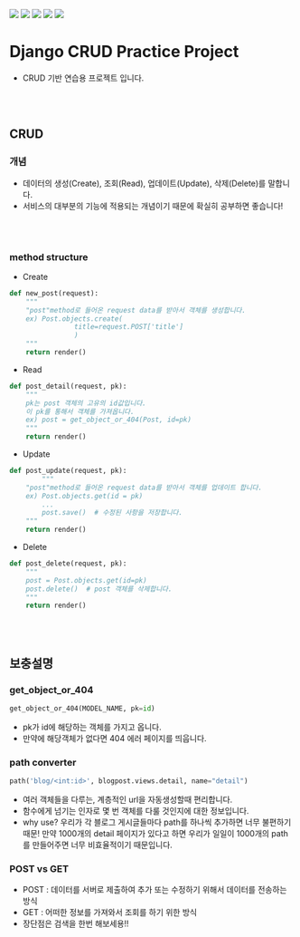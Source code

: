 ![](https://img.shields.io/badge/django-3.2.2-green)
![](https://img.shields.io/badge/HTML-pink)
![](https://img.shields.io/badge/CSS-blue)
![](https://img.shields.io/badge/JS-yellow)
![](https://img.shields.io/badge/Pillow-8.2.0-red)

# Django CRUD Practice Project
- CRUD 기반 연습용 프로젝트 입니다.

<br/>
<br/>

## CRUD

### 개념
- 데이터의 생성(Create), 조회(Read), 업데이트(Update), 삭제(Delete)를 말합니다.
- 서비스의 대부분의 기능에 적용되는 개념이기 때문에 확실히 공부하면 좋습니다!
<br/>
<br/>

### method structure

- Create
```python
def new_post(request):
    """
    "post"method로 들어온 request data를 받아서 객체를 생성합니다.
    ex) Post.objects.create(
                title=request.POST['title']
                )
    """
    return render()
```
- Read
```python
def post_detail(request, pk):
    """
    pk는 post 객체의 고유의 id값입니다.
    이 pk를 통해서 객체를 가져옵니다.
    ex) post = get_object_or_404(Post, id=pk)
    """
    return render()
```
- Update
```python
def post_update(request, pk):
        """
    "post"method로 들어온 request data를 받아서 객체를 업데이트 합니다.
    ex) Post.objects.get(id = pk)
        ...
        post.save()  # 수정된 사항을 저장합니다.        
    """
    return render()
```
- Delete
```python
def post_delete(request, pk):
    """
    post = Post.objects.get(id=pk)
    post.delete()  # post 객체를 삭제합니다.
    """
    return render()
```
<br/>
<br/>

## 보충설명
### get_object_or_404
```python
get_object_or_404(MODEL_NAME, pk=id)
```
- pk가 id에 해당하는 객체를 가지고 옵니다.<br>
- 만약에 해당객체가 없다면 404 에러 페이지를 띄웁니다.

### path converter
```python
path('blog/<int:id>', blogpost.views.detail, name="detail")
```
- 여러 객체들을 다루는, 계층적인 url을 자동생성할때 편리합니다.
- 함수에게 넘기는 인자로 몇 번 객체를 다룰 것인지에 대한 정보입니다.
- why use? 우리가 각 블로그 게시글들마다 path를 하나씩 추가하면 너무 불편하기 때문!
만약 1000개의 detail 페이지가 있다고 하면 우리가 일일이 1000개의 path를 만들어주면 너무 비효율적이기 때문입니다.

### POST vs GET
- POST : 데이터를 서버로 제출하여 추가 또는 수정하기 위해서 데이터를 전송하는 방식
- GET : 어떠한 정보를 가져와서 조회를 하기 위한 방식
- 장단점은 검색을 한번 해보세용!!




